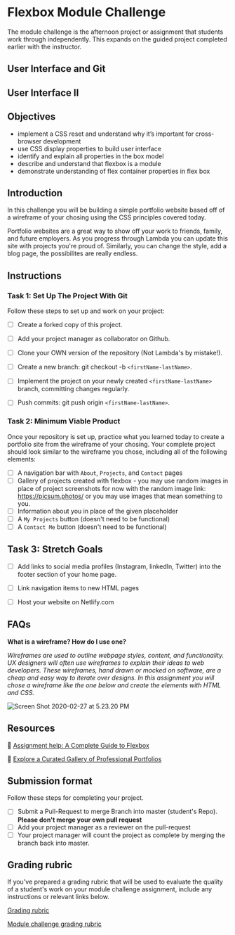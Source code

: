 # Flexbox Module Challenge
The module challenge is the afternoon project or assignment that students work through independently. This expands on the guided project completed earlier with the instructor.

## User Interface and Git

## User Interface II

## Objectives

- implement a CSS reset and understand why it’s important for cross-browser development
- use CSS display properties to build user interface
- identify and explain all properties in the box model
- describe and understand that flexbox is a module
- demonstrate understanding of flex container properties in flex box

## Introduction

In this challenge you will be building a simple portfolio website based off of a wireframe of your chosing using the CSS principles covered today.

Portfolio websites are a great way to show off your work to friends, family, and future employers. As you progress through Lambda you can update this site with projects you're proud of. Similarly, you can change the style, add a blog page, the possibilites are really endless.

## Instructions

### Task 1: Set Up The Project With Git

Follow these steps to set up and work on your project:

- [ ] Create a forked copy of this project.
- [ ] Add your project manager as collaborator on Github.
- [ ] Clone your OWN version of the repository (Not Lambda's by mistake!).
- [ ] Create a new branch: git checkout -b `<firstName-lastName>`.
- [ ] Implement the project on your newly created `<firstName-lastName>` branch, committing changes regularly.
- [ ] Push commits: git push origin `<firstName-lastName>`.
 

### Task 2: Minimum Viable Product

Once your repository is set up, practice what you learned today to create a portfolio site from the wireframe of your chosing. Your complete project should look similar to the wireframe you chose, including all of the following elements:

- [ ]  A navigation bar with `About`, `Projects`, and `Contact` pages
- [ ]  Gallery of projects created with flexbox - you may use random images in place of project screenshots for now with the random image link: https://picsum.photos/ or you may use images that mean something to you.
- [ ]  Information about you in place of the given placeholder
- [ ]  A `My Projects` button (doesn't need to be functional)
- [ ]  A `Contact Me` button (doesn't need to be functional)

## Task 3: Stretch Goals

- [ ]  Add links to social media profiles (Instagram, linkedIn, Twitter) into the footer section of your home page.
- [ ]  Link navigation items to new HTML pages
- [ ]  Host your website on Netlify.com


## FAQs

**What is a wireframe? How do I use one?**

*Wireframes are used to outline webpage styles, content, and functionality. UX designers will often use wireframes to explain their ideas to web developers. These wireframes, hand drawn or mocked on software, are a cheap and easy way to iterate over designs. In this assignment you will chose a wireframe like the one below and create the elements with HTML and CSS.*

![Screen Shot 2020-02-27 at 5.23.20 PM](https://i.imgur.com/b3riE65.png)

## Resources

👋 [Assignment help: A Complete Guide to Flexbox](https://css-tricks.com/snippets/css/a-guide-to-flexbox/)

👀 [Explore a Curated Gallery of Professional Portfolios](https://wpamelia.com/portfolio-websites/#webdev)


## Submission format

Follow these steps for completing your project.

- [ ] Submit a Pull-Request to merge <firstName-lastName> Branch into master (student's  Repo). **Please don't merge your own pull request**
- [ ] Add your project manager as a reviewer on the pull-request
- [ ] Your project manager will count the project as complete by merging the branch back into master.

## Grading rubric

If you've prepared a grading rubric that will be used to evaluate the quality of a student's work on your module challenge assignment, include any instructions or relevant links below.

[Grading rubric](example)

[Module challenge grading rubric](https://www.notion.so/e7b32e56ebad4f57b3521efb886f4508)